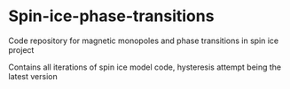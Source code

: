 # Spin-ice-phase-transitions
Code repository for magnetic monopoles and phase transitions in spin ice project

Contains all iterations of spin ice model code, hysteresis attempt being the latest version
